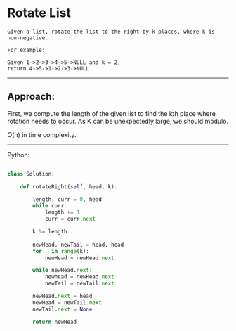 # Rotate List

    Given a list, rotate the list to the right by k places, where k is
    non-negative.

    For example:

    Given 1->2->3->4->5->NULL and k = 2,
    return 4->5->1->2->3->NULL.


---

## Approach:

First, we compute the length of the given list to find the kth place where
rotation needs to occur. As K can be unexpectedly large, we should modulo. 

O(n) in time complexity.

---

Python:

```python

class Solution:

    def rotateRight(self, head, k):

        length, curr = 0, head
        while curr:
            length += 1
            curr = curr.next

        k %= length
        
        newHead, newTail = head, head
        for _ in range(k):
            newHead = newHead.next

        while newHead.next:
            newhead = newHead.next
            newTail = newTail.next

        newHead.next = head
        newHead = newTail.next
        newTail.next = None

        return newHead
```
